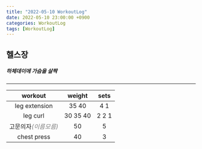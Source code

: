 ```yaml
---
title: "2022-05-10 WorkoutLog"
date: 2022-05-10 23:00:00 +0900
categories: WorkoutLog
tags: [WorkoutLog]
---
```


## 헬스장
##### 하체데이에 가슴을 살짝
---
| workout |  weight  |  sets |
|:-------:|:--------:|:-----:|
| leg extension |   35 40  |  4 1  |
| leg curl | 30 35 40 | 2 2 1 |
| 고문의자<span style="color:gray; font-size:16px">*(이름모름)*</span> |    50    |   5   |
| chest press |    40    |   3   |
